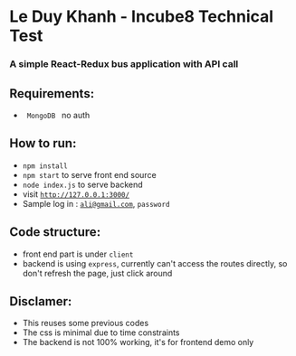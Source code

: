 # Le Duy Khanh - Incube8 Technical Test

### A simple React-Redux bus application with API call
## Requirements:
- <code> MongoDB </code> no auth
## How to run:
- <code>npm install</code>
- <code>npm start</code> to serve front end source
- <code>node index.js</code> to serve backend
- visit <code>http://127.0.0.1:3000/</code>
- Sample log in : <code>ali@gmail.com</code>, <code>password</code>
## Code structure:
- front end part is under <code>client</code>
- backend is using <code>express</code>, currently can't access the routes directly, so don't refresh the page, just click around
## Disclamer:
- This reuses some previous codes
- The css is minimal due to time constraints
- The backend is not 100% working, it's for frontend demo only


